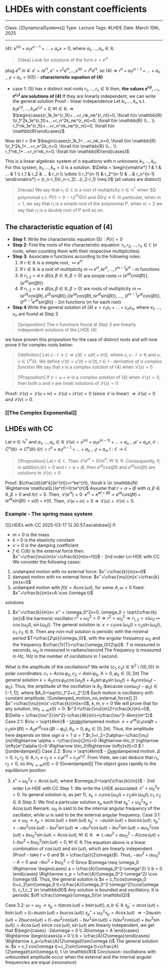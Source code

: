 # LHDEs with constant coefficients
___
Class: [[DynamicalSystems]]
Type: Lecture
Tags: #LHDE 
Date: March 10th, 2025
___

$(4)$: $x^{(n)}+a_1x^{n-1}+...+a_nx=0$, where $a_1,...,a_n\in \mathbb{R}$.
>[!idea] Look for solutions of the form $x=e^{rt}$

plug $e^{rt}$ in $4$: $x'=re^{rt}, x'' =r^2e^{rt}$,...,$x^{(k)}=r^ke^{rt}$, so 
$(4) \Rightarrow r^n + a_1r^{n-1}+...+a_{n-1}r+a_n=0 (5)$ - **characteristic equation of $(4)$**
- case 1: $(5)$ has $n$ distinct real roots $r_1,...,r_n \in \mathbb{R}$
then, **the values $e^{r_1t},...,e^{r_nt}$ are solutions of $(4)$** If they are linearly independent, we can write the general solution
Proof - linear independence
Let $k_1,...,k_n$ s.t. $k_1e^{r_1t},...,k_ne^{r_nt}=0, \forall t \in \mathbb{R}$. $\Rightarrow$
$\begin{cases}r_1k_1e^{r_1t}+...+r_nk_ne^{r_nt}=0, \forall t\in \mathbb{R} \\r_1^2k_1e^{r_1t}+...+r_n^2k_ne^{r_nt}=0, \forall t\in \mathbb{R} \\... \\ r_1^nk_1e^{r_1t}+...+r_n^nk_ne^{r_nt}=0, \forall t\in \mathbb{R}\end{cases}$

Now let $t=0 \Rightarrow$
$\begin{cases}r_1k_1+...+r_nk_n=0, \forall t\in \mathbb{R} \\r_1^2k_1+...+r_n^2k_n=0, \forall t\in \mathbb{R} \\... \\ r_1^nk_1+...+r_n^nk_n=0, \forall t\in \mathbb{R}\end{cases}$ 

This is a linear algebraic system of $n$ equations with $n$ unknowns $k_1,...,k_n$. For this system, $k_1,...,k_n=0$ is a solution. 
$\Delta = \begin{vmatrix*} 1 & 1 & ... & 1 \\ r_1 & r_2 & ... & r_n \\ \vdots \\ r_1^{n-1} & r_2^{n-1} & ...& r_n^{n-1} \end{vmatrix*} = (r_n-r_1)(r_n-r_2)...(r_2-r_1) \neq 0$ (all values are distinct) 

>[!recap]
We say that $r_1 \in \mathbb{C}$ is a root of multiplicity $n \in \mathbb{N}^*$ when $\exists Q$ polynomial s.t. $P(r)=(r-r_1)^mQ(r)$ and $Q(r_1) \neq 0$. In particular, when $m=1$, we say that $r_1$ is a simple root of the polynomial $P$, when $m=2$ we say that $r_1$ is a double root of $P$ and so on.

## The characteristic equation of $(4)$
- **Step 1**: Write the characteristic equation $(5) : P(r) = 0$
- **Step 2**: Find the *roots* of the characteristic equation: $r_1,r_2,...,r_n \in \mathbb{C}$ ($n$ roots, when counting them with their respective multiplicities)
- **Step 3**: Associate $n$ functions according to the following rules:
	1. If $r \in \mathbb{R}$ is a simple root, $\mapsto e^{rt}$
	2. If $r \in \mathbb{R}$ is a root of multiplicity $m$ $\mapsto$ $e^{rt}, te^{rt},...,t^{m-1}e^{rt}$ - $m$ functions
	3. If $r_{1,2} = \alpha \pm i\beta (\alpha, \beta \in \mathbb{R}, \beta > 0)$ are simple roots $\mapsto$ $\{e^{\alpha t} cos(\beta t)\}, \{e^{\alpha t} sin(\beta t)\}$  
	4. If $r_{1,2} = \alpha \pm i\beta (\alpha, \beta \in \mathbb{R}, \beta > 0)$ are roots of multiplicity $m$ $\mapsto$ $\{e^{\alpha t} cos(\beta t), e^{\alpha t} sin(\beta t)\},$$\{te^{\alpha t} cos(\beta t), te^{\alpha t} sin(\beta t)\}$, ...,  $\{t^{m-1}e^{\alpha t} cos(\beta t)\}, \{t^{m-1}e^{\alpha t} sin(\beta t)\}$  - $2m$ functions ($m$ for each root)
- **Step 4** Write the general solution of $(4)$ $x=c_1x_1+...+c_nx_n$, where $x_1,...,x_n$ are found at Step 3
>[!proposition]
>The $n$ functions found at *Step 3* are linearly independent solutions of the LHDE $(4)$

we have proven this proposition for the case of distinct roots and will now prove it for complex roots below:

>[!definition]
> Let $\gamma : I \rightarrow \mathbb{C} \Rightarrow \gamma(t) = u(t)+ir(t)$, where $u, v : I \rightarrow \mathbb{R}$ and $u,v \in C^n(I)$. We define $\gamma'(t) = u'(t) + iv'(t), t \in I$ - *derivative of a complex function*
> We say that $\gamma$ is a *complex solution* of $(4)$ when $\mathcal{L}(\gamma)=0$

>[!Proposition] 
>If $\gamma = u+iv$ is a *complex solution* of $(4)$ when $\mathcal{L}(x)=0$, then both $u$ and $v$ are (real) solutions of $\mathcal{L}(x)=0$

Proof: $\mathcal{L}(\gamma)=\mathcal{L}(u+iv)=\mathcal{L}(u)+i\mathcal{L}(v)=0$ (since $\mathcal{L}$ is linear) $\Rightarrow \mathcal{L}(u)=0$ and $\mathcal{L}(v)=0$.

### [[The Complex Exponential]]
## LHDEs with CC 
Let $n \in \mathbb{N}^*$ and $a_1,...,a_n \in \mathbb{R}$
$\mathcal{L}(x)=x^{(n)}+a_1x^{(n-1)}+...+a_{n-1}x'+a_nx, \mathcal{L}:C^n(\mathbb{R})\rightarrow C^n(\mathbb{R})$
$l(r)=r^n+a_1r^{n-1}+...+a_{n-1}r+a_n, l : \mathbb{C}\rightarrow\mathbb{C}$
>[!Proposition] 
>Let $r \in \mathbb{C}.$ Then $\mathcal{L}(e^{rt}=l(r)e^{rt}, \forall t \in \mathbb{R}$. Consequently, if, in addition,$l(r)=0$ and $r=\alpha + i \beta$, then $e^{\alpha t}cos(\beta t)$ and $e^{\alpha t} sin(\beta t)$ are solutions to $\mathcal{L}(x)=0$

Proof: 
$\cfrac{d}{dt^k}(e^{rt})=r^ke^{rt}, \forall k \in \mathbb{N} \Rightarrow \mathcal{L}(e^rt)=l(r)e^{rt}$ 
Assume that $r=\alpha + i \beta$ with $\alpha, \beta \in \mathbb{R}, \beta > 0$ and $l(r) = 0$. Then, $\mathcal{L}(e^{rt})=0$.
$e^{rt}=e^{\alpha t + i \beta t}=e^{\alpha t}cos(\beta t)+ i e ^ {\alpha t} sin (\beta t) = u(t)+ ir(t)$. Then, $\mathcal{L}(u+iv)=0 \Rightarrow \mathcal{L}(u)=\mathcal{L}(v)=0$. 

### Example - The spring mass system
![[LHDEs with CC 2025-03-17 12.30.57.excalidraw]]
if:
- m > 0 is the mass 
- k > 0  is the elasticity constant 
- $\nu > 0$ is the damping coefficient 
- $f \in C(\mathbb{R})$ is the external force 
then:  
$x''+\cfrac{\nu}{m}x'+\cfrac{k}{m}x=f(t)$ - 2nd order Ln-HDE with CC
We consider the following cases:
1. undamped motion with no external force: $x''+\cfrac{k}{m}x=0$
2. damped motion with no external force: $x''+\cfrac{\nu}{m}x'+\cfrac{k}{m}x=0$ 
3. undamped motion with $f(t)=A\cos (\omega t)$, for some $A, \omega >0$ fixed: $x''+\cfrac{k}{m}x=A \cos (\omega t)$ 

solutions
1) $x''+\cfrac{k}{m}x= x'' + \omega_0^2x=0, \omega_0 = \sqrt{\cfrac{k}{m}}$ the harmonic oscillator 
$r^2+\omega_0^2=0 \Rightarrow r^2 = \omega_0^2 \Rightarrow r_{1,2}=\pm i \omega_0 \mapsto \cos(\omega_0 t), \sin (\omega_0 t)$. The general solution is: $x = c_1 \cos (\omega_0 t)+c_2 \sin (\omega_0 t), c_1,c_2\in \mathbb{R}$. 
Then any non-null solution is periodic with the minimal period $T=\cfrac{2\pi}{\omega_0}$, with the angular frequency $\omega_0$ and the frequency $\cfrac{1}{T}=\cfrac{\omega_0}{2\pi}$. 
$T$ is measured in seconds, $\omega_0$ is measured in radians/second
The frequency is measured in $Hz$, $1Hz$ is the number of oscillations in 1 second.

What is the amplitude of the oscillations?
We write $(c_1,c_2)\in \mathbb{R}^2 \setminus \{(0,0)\}$ in polar coordinates: $c_1=A\cos\varphi_0, c_2=A\sin\varphi_0$, $A > 0, \varphi_0 \in [0,2\pi)$
The general solution $x=A_0\cos\varphi_0\cos(\omega_0t)+A_0\sin\varphi_0\sin(\omega_0t) = A_0cos(\omega_0t-\varphi_0)$. Thus, the amplitude of the oscillation is $A_0$ (because $cos(\omega_0t-\varphi_0) \in [-1,1]$), where $A_0=\sqrt{c_1^2+c_2^2}$
Each motion is oscillatory with constant amplitude.
![[undamped_motion_no_external_force]]
  2) $x''+\cfrac{\nu}{m}x'+\cfrac{k}{m}x=0$, $k,m,\nu>0$
We will prove that for any solution, $\lim_{t\rightarrow \infty}x(t)=0$. 
$r^2+\cfrac{\nu}{m}2+\cfrac{k}{m}=0$, $\Delta = \cfrac{\nu^2}{m^2}-\cfrac{4k}{m}=\cfrac{\nu^2-4km}{m^2}$
Case 2.1: $\nu < \sqrt{4km}$ - <u>Under</u>dampened motion.
$x = e^{\alpha t}(c_1cos{\beta t} + c_2\sin (\beta t) = A_0e^{\alpha t}\cos(\beta t - \varphi_0), A_0 > 0, \varphi_0 \in [0,2\pi)$.
Thus, the amplitude here depends on time
sign $\alpha = ?$ $\alpha = ?$
$r_1+r_2=2\alpha=-\cfrac{\nu}{m}\Rightarrow \alpha = -\cfrac{\nu}{2m}<0 \Rightarrow lim_{t \rightarrow \infty}e^{\alpha t}=0 \Rightarrow \lim_{t\Rightarrow \infty}x(t)=0.$
![[underdamped]]
Case 2.2: $\nu > \sqrt{4km}$ - <u>Over</u>dampened motion.
$\Delta > 0$, $r_1,r_2\in \mathbb{R}, r_1\neq r_2$
$x=c_1e^{r_1t}+c_2e^{r_2t}$. From Viete, we can deduce that $r_1,r_2<0$, so $lim_{t\rightarrow\infty}x(t)=0$
![[overdamped]]
The object goes rapidly to the equilibrium position

3) $x''+\omega_0^2x=A \cos (\omega t)$, where $\omega_0=\sqrt{\cfrac{k}{m}}$ - 2nd order Ln-HDE with CC 
Step 1: We write the LHDE associated: $x''+\omega_0^2x=0$. Its general solution is, as per 1), $x_k=c_1\cos(\omega_0 t)+c_2\sin(\omega_0 t), c_1, c_2 \in \mathbb{R}$
Step 2: We find a particular solution $x_p$ such that $x_p''+\omega_0^2x_p=A \cos (\omega t)$
Remark: $\omega_0$ is said to be the internal angular frequency of the oscillator, while $\omega$ is said to be the external angular frequency.
Case 3.1: $\omega \neq \omega_0$ $\rightarrow$ $x_p = a \cos (\omega t)+b\sin(\omega t)$
$x_p' = -a\omega \sin(\omega t) + b \omega \cos (\omega t)$; $x_p'' = -a\omega^2 \cos(\omega t) - b \omega^2 \sin (\omega t)$
$\Rightarrow$ $-a \omega^2\cos(\omega t)-b\omega^2\sin(\omega t)+a\omega_0^2\cos(\omega t)+b\omega_0^2\sin(\omega t)=A\cos(\omega t), \forall t \in \mathbb{R}$
$\Rightarrow (-a\omega^2+a\omega_0^2-A)\cos(\omega t)+(-b\omega^2+b\omega_0^2)\sin(\omega t) = 0, \forall t \in \mathbb{R}$
The equation above is a linear combination of $\cos(\omega t)$ and $\sin(\omega t)$, which are linearly independent (Proof - take $t = 0$ and $t = \cfrac{\pi}{2\omega}$). Thus, $-a\omega^2+a\omega_0^2-A=0$ and $-b\omega^2+b\omega_0^2=0$ 
Since $\omega \neq \omega_0 \Rightarrow \begin{cases} a = \cfrac{A}{\omega_0^2-\omega^2} \\ b = 0 \end{cases} \Rightarrow x_p = \cfrac{A}{\omega_0^2-\omega^2} \cos (\omega t)$.
Thus, the general solution is $x = c_1\cos(\omega_0 t)+c_2\sin(\omega_0 t)+\cfrac{A}{\omega_0^2-\omega^2}\cos(\omega t), c_1,c_2 \in \mathbb{R}$
Any solution is bounded and oscillatory. It is periodic $\iff \cfrac{\omega}{\omega_0}\in  \mathbb{Q}$

Case 3.2: $\omega = \omega_0$ $\rightarrow$ $x_p = t(a\cos(\omega t)+b\sin(\omega t)), a,b\in\mathbb{R}$
$x_p'=a\cos(\omega t)+b\sin(\omega t)+t(-a\omega\sin(\omega t)+b\omega \cos(\omega t))$
$x_p''+\omega_0^2x_p=A\cos(\omega t)$
$\Rightarrow -2a \omega \sin (\omega t)+2b\omega cos(\omega t)+t(-a\omega^2cos(\omega t)-b\omega^2\sin(\omega t))+t(a\omega^2cos(\omega t)+b\omega^2\sin(\omega t))=A \cos(\omega t)$
since $\cos (\omega t), \sin (\omega t)$ are linearly independent, we get that $\begin{cases} -2a\omega = 0 \\ 2b\omega = A \end{cases} \Rightarrow \begin{cases}a = 0 \\ b = \cfrac{A}{2\omega}\end{cases} \Rightarrow x_p=\cfrac{A}{2\omega}t\sin(\omega t)$
The general solution is: $x = c_1 cos(\omega t)+c_2\sin(\omega t)+\cfrac{A}{2\omega}t\sin(\omega t), t \in \mathbb{R}$
Conclusion: oscillations with unbounded amplitude occur when the external and the internal angular frequencies are equal (*resonance*)
